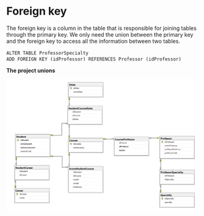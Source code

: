# Foreign key

The foreign key is a column in the table that is responsible for joining tables through the primary key. We only need the union between the primary key and the foreign key to access all the information between two tables.

```TSQL
ALTER TABLE ProfessorSpecialty
ADD FOREIGN KEY (idProfessor) REFERENCES Professor (idProfessor)
```

**The project unions**

![](Tables.png)
